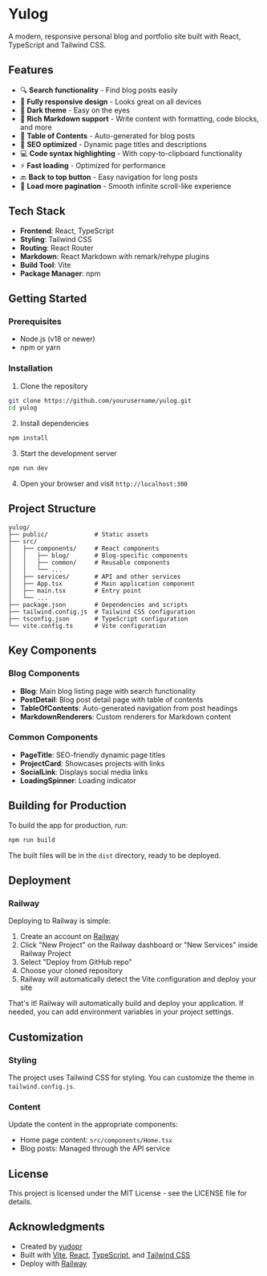 # Yulog

A modern, responsive personal blog and portfolio site built with React, TypeScript and Tailwind CSS.

<!-- Note: Add a screenshot of your site here -->
<!-- ![Yulog Screenshot](public/screenshot.png) -->

## Features

- 🔍 **Search functionality** - Find blog posts easily
- 📱 **Fully responsive design** - Looks great on all devices
- 🎨 **Dark theme** - Easy on the eyes
- 📝 **Rich Markdown support** - Write content with formatting, code blocks, and more
- 📑 **Table of Contents** - Auto-generated for blog posts
- 🔗 **SEO optimized** - Dynamic page titles and descriptions
- 💻 **Code syntax highlighting** - With copy-to-clipboard functionality
- ⚡ **Fast loading** - Optimized for performance
- 🔙 **Back to top button** - Easy navigation for long posts
- 🔄 **Load more pagination** - Smooth infinite scroll-like experience

## Tech Stack

- **Frontend**: React, TypeScript
- **Styling**: Tailwind CSS
- **Routing**: React Router
- **Markdown**: React Markdown with remark/rehype plugins
- **Build Tool**: Vite
- **Package Manager**: npm

## Getting Started

### Prerequisites

- Node.js (v18 or newer)
- npm or yarn

### Installation

1. Clone the repository
```bash
git clone https://github.com/yourusername/yulog.git
cd yulog
```

2. Install dependencies
```bash
npm install
```

3. Start the development server
```bash
npm run dev
```

4. Open your browser and visit `http://localhost:300`

## Project Structure

```
yulog/
├── public/             # Static assets
├── src/
│   ├── components/     # React components
│   │   ├── blog/       # Blog-specific components
│   │   ├── common/     # Reusable components
│   │   └── ...
│   ├── services/       # API and other services
│   ├── App.tsx         # Main application component
│   ├── main.tsx        # Entry point
│   └── ...
├── package.json        # Dependencies and scripts
├── tailwind.config.js  # Tailwind CSS configuration
├── tsconfig.json       # TypeScript configuration
└── vite.config.ts      # Vite configuration
```

## Key Components

### Blog Components

- **Blog**: Main blog listing page with search functionality
- **PostDetail**: Blog post detail page with table of contents
- **TableOfContents**: Auto-generated navigation from post headings
- **MarkdownRenderers**: Custom renderers for Markdown content

### Common Components

- **PageTitle**: SEO-friendly dynamic page titles
- **ProjectCard**: Showcases projects with links
- **SocialLink**: Displays social media links
- **LoadingSpinner**: Loading indicator

## Building for Production

To build the app for production, run:

```bash
npm run build
```

The built files will be in the `dist` directory, ready to be deployed.

## Deployment

### Railway

Deploying to Railway is simple:

1. Create an account on [Railway](https://railway.app)
2. Click "New Project" on the Railway dashboard or "New Services" inside Railway Project
3. Select "Deploy from GitHub repo"
4. Choose your cloned repository
5. Railway will automatically detect the Vite configuration and deploy your site

That's it! Railway will automatically build and deploy your application. If needed, you can add environment variables in your project settings.

## Customization

### Styling

The project uses Tailwind CSS for styling. You can customize the theme in `tailwind.config.js`.

### Content

Update the content in the appropriate components:

- Home page content: `src/components/Home.tsx`
- Blog posts: Managed through the API service

## License

This project is licensed under the MIT License - see the LICENSE file for details.

## Acknowledgments
- Created by [yudopr](https://github.com/yudopr11)
- Built with [Vite](https://vitejs.dev/), [React](https://reactjs.org/), [TypeScript](https://www.typescriptlang.org/), and [Tailwind CSS](https://tailwindcss.com/)
- Deploy with [Railway](https://railway.app)
